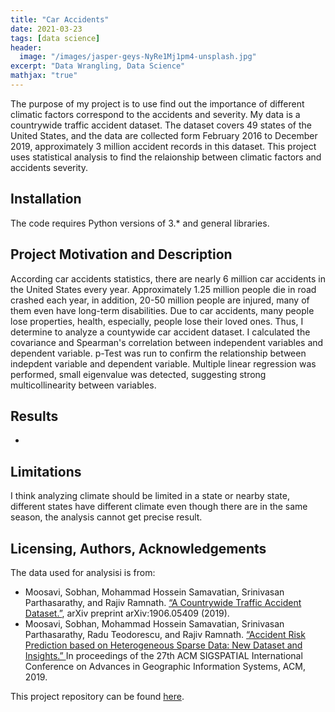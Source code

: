 ```yaml
---
title: "Car Accidents"
date: 2021-03-23
tags: [data science]
header:
  image: "/images/jasper-geys-NyRe1Mj1pm4-unsplash.jpg"
excerpt: "Data Wrangling, Data Science"
mathjax: "true"
---
```


The purpose of my project is to use find out the importance of different climatic factors correspond to the accidents and severity. My data is a countrywide traffic accident dataset. The dataset covers 49 states of the United States, and the data are collected form February 2016 to December 2019, approximately 3 million accident records in this dataset. This project uses statistical analysis to find the relaionship between climatic factors and accidents severity. 

## Installation
The code requires Python versions of 3.* and general libraries.

## Project Motivation and Description
According car accidents statistics, there are nearly 6 million car accidents in the United States every year. Approximately 1.25 million people die in road crashed each year, in addition, 20-50 million people are injured, many of them even have long-term disabilities. Due to car accidents, many people lose properties, health, especially, people lose their loved ones. Thus, I determine to analyze a countywide car accident dataset. I calculated the covariance and Spearman's correlation between independent variables and dependent variable. p-Test was run to confirm the relationship between indepdent variable and dependent variable. Multiple linear regression was performed, small eigenvalue was detected, suggesting strong multicollinearity between variables.  

## Results
*

## Limitations
I think analyzing climate should be limited in a state or nearby state, different states have different climate even though there are in the same season, the analysis cannot get precise result.

## Licensing, Authors, Acknowledgements
The data used for analysisi is from:
* Moosavi, Sobhan, Mohammad Hossein Samavatian, Srinivasan Parthasarathy, and Rajiv Ramnath. [“A Countrywide Traffic Accident Dataset.”](https://arxiv.org/abs/1906.05409), arXiv preprint arXiv:1906.05409 (2019).
* Moosavi, Sobhan, Mohammad Hossein Samavatian, Srinivasan Parthasarathy, Radu Teodorescu, and Rajiv Ramnath. [“Accident Risk Prediction based on Heterogeneous Sparse Data: New Dataset and Insights.” ](https://arxiv.org/abs/1909.09638) In proceedings of the 27th ACM SIGSPATIAL International Conference on Advances in Geographic Information Systems, ACM, 2019.



This project repository can be found [here](https://github.com/Cristinazhang09/Jingru_projects/tree/main/Car%20Accidents).

